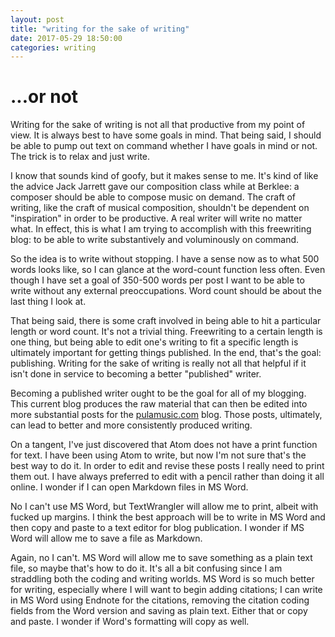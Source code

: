 ```yaml
---
layout: post
title: "writing for the sake of writing"
date: 2017-05-29 18:50:00
categories: writing
---
```


# ...or not

Writing for the sake of writing is not all that productive from my point of view. It is always best to have some goals in mind. That being said, I should be able to pump out text on command whether I have goals in mind or not. The trick is to relax and just write.

I know that sounds kind of goofy, but it makes sense to me. It's kind of like the advice Jack Jarrett gave our composition class while at Berklee: a composer should be able to compose music on demand. The craft of writing, like the craft of musical composition, shouldn't be dependent on "inspiration" in order to be productive. A real writer will write no matter what. In effect, this is what I am trying to accomplish with this freewriting blog: to be able to write substantively and voluminously on command.

So the idea is to write without stopping. I have a sense now as to what 500 words looks like, so I can glance at the word-count function less often. Even though I have set a goal of 350-500 words per post I want to be able to write without any external preoccupations. Word count should be about the last thing I look at.

That being said, there is some craft involved in being able to hit a particular length or word count. It's not a trivial thing. Freewriting to a certain length is one thing, but being able to edit one's writing to fit a specific length is ultimately important for getting things published. In the end, that's the goal: publishing. Writing for the sake of writing is really not all that helpful if it isn't done in service to becoming a better "published" writer.

Becoming a published writer ought to be the goal for all of my blogging. This current blog produces the raw material that can then be edited into more substantial posts for the [pulamusic.com](http://www.pulamusic.com) blog. Those posts, ultimately, can lead to better and more consistently produced writing.

On a tangent, I've just discovered that Atom does not have a print function for text. I have been using Atom to write, but now I'm not sure that's the best way to do it. In order to edit and revise these posts I really need to print them out. I have always preferred to edit with a pencil rather than doing it all online. I wonder if I can open Markdown files in MS Word.

No I can't use MS Word, but TextWrangler will allow me to print, albeit with fucked up margins. I think the best approach will be to write in MS Word and then copy and paste to a text editor for blog publication. I wonder if MS Word will allow me to save a file as Markdown.

Again, no I can't. MS Word will allow me to save something as a plain text file, so maybe that's how to do it. It's all a bit confusing since I am straddling both the coding and writing worlds. MS Word is so much better for writing, especially where I will want to begin adding citations; I can write in MS Word using Endnote for the citations, removing the citation coding fields from the Word version and saving as plain text. Either that or copy and paste. I wonder if Word's formatting will copy as well.
